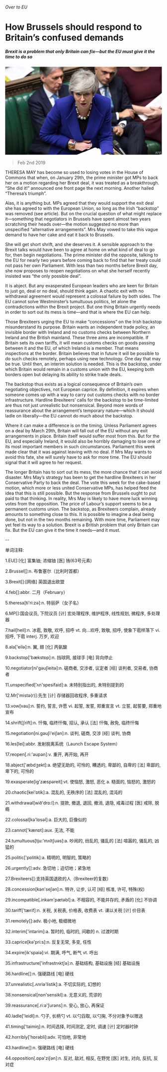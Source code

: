 ###### Over to EU

# How Brussels should respond to Britain’s confused demands 

##### Brexit is a problem that only Britain can fix—but the EU must give it the time to do so 

![image](images/20190202_ldp501.jpg) 

> Feb 2nd 2019 

THERESA MAY has become so used to losing votes in the House of Commons that when, on January 29th, the prime minister got MPs to back her on a motion regarding her Brexit deal, it was treated as a breakthrough. “She did it!” announced one front page the next morning. Another hailed “Theresa’s triumph”. 

Alas, it is anything but. MPs agreed that they would support the exit deal she has agreed to with the European Union, so long as the Irish “backstop” was removed (see article). But on the crucial question of what might replace it—something that negotiators in Brussels have spent almost two years scratching their heads over—the motion suggested no more than unspecified “alternative arrangements”. Mrs May vowed to take this vague demand to have her cake and eat it back to Brussels. 

She will get short shrift, and she deserves it. A sensible approach to the Brexit talks would have been to agree at home on what kind of deal to go for, then begin negotiations. The prime minister did the opposite, talking to the EU for nearly two years before coming back to find that her treaty could not pass her own Parliament. With less than two months before Brexit day, she now proposes to reopen negotiations on what she herself recently insisted was “the only possible deal”. 

It is abject. But any exasperated European leaders who are keen for Britain to just go, deal or no deal, should think again. A chaotic exit with no withdrawal agreement would represent a colossal failure by both sides. The EU cannot solve Westminster’s tumultuous politics, let alone the contradictions within the Brexit project. But one thing Britain urgently needs in order to sort out its mess is time—and that is where the EU can help. 

Those Brexiteers urging the EU to make “concessions” on the Irish backstop misunderstand its purpose. Britain wants an independent trade policy, an invisible border with Ireland and no customs checks between Northern Ireland and the British mainland. These three aims are incompatible. If Britain sets its own tariffs, it will mean customs checks on goods passing between it and the EU, of which Ireland is a member. That means inspections at the border. Britain believes that in future it will be possible to do such checks remotely, perhaps using new technology. One day that may be true. Until then, an interim solution is needed. This is the backstop, under which Britain would remain in a customs union with the EU, keeping both borders open but delaying its ability to strike trade deals. 

The backstop thus exists as a logical consequence of Britain’s own negotiating objectives, not European caprice. By definition, it expires when someone comes up with a way to carry out customs checks with no border infrastructure. Hardline Brexiteers’ calls for the backstop to be time-limited are thus not just unrealistic but nonsensical. Beyond more words of reassurance about the arrangement’s temporary nature—which it should ladle on liberally—the EU cannot do much about the backstop. 

Where it can make a difference is on the timing. Unless Parliament agrees on a deal by March 29th, Britain will fall out of the EU without any exit arrangements in place. Britain itself would suffer most from this. But for the EU, and especially Ireland, it would also be horribly damaging to lose one of its most important members in such circumstances. Parliament this week made clear that it was against leaving with no deal. If Mrs May wants to avoid this fate, she will surely have to ask for more time. The EU should signal that it will agree to her request. 

The longer Britain has to sort out its mess, the more chance that it can avoid disaster. Mrs May’s strategy has been to get the hardline Brexiteers in her Conservative Party to back the deal. The vote this week for the cake-based motion, which more or less united Conservative MPs, has helped feed the idea that this is still possible. But the response from Brussels ought to put paid to that thinking. In reality, Mrs May is likely to have more luck winning votes from the opposition. The price of Labour’s support seems to be a permanent customs union. The backstop, as Brexiteers complain, already amounts to something close to this. It is possible to imagine a deal being done, but not in the two months remaining. With more time, Parliament may yet feel its way to a solution. Brexit is a British problem that only Britain can fix. But the EU can give it the time it needs—and it must. 

-- 

 单词注释:

1.EU[]:[化] 富集铀; 浓缩铀 [医] 铕(63号元素) 

2.Brussel[]:n. 布鲁塞尔（比利时首都） 

3.Brexit[]:[网络] 英国退出欧盟 

4.feb[]:abbr. 二月（February） 

5.theresa[ti'ri:zә]:n. 特丽萨（女子名） 

6.MP[]:国会议员, 下院议员 [计] 宏处理程序, 维护程序, 线性规划, 微程序, 多处理器 

7.hail[heil]:n. 冰雹, 致敬, 欢呼, 招呼 vt. 向...欢呼, 致敬, 招呼, 使象下雹样落下 vi. 招呼, 下雹 interj. 万岁, 欢迎 

8.ala['eilә]:n. 翼, 翅 [化] 丙氨酸 

9.backstop['bækstɒp]:n. 挡球网, 接球手 [电] 背向停止 

10.negotiator[ni'gәuʃieitә]:n. 磋商者, 交涉者, 议定者 [经] 谈判者, 交易者, 协商者 

11.unspecified['ʌn'spesifaid]:a. 未特别指出的, 未特别提到的 

12.Mr['mistә(r)]:先生 [计] 存储器回收程序, 多重请求 

13.vow[vau]:n. 誓约, 誓言, 许愿 vi. 起誓, 发誓, 郑重宣言 vt. 立誓, 起誓要, 郑重地宣布 

14.shrift[ʃrift]:n. 忏悔, 临终忏悔, 招认, 承认 [法] 忏悔, 赦免, 临终忏悔 

15.negotiation[ni.gәuʃi'eiʃәn]:n. 谈判, 磋商, 交涉 [经] 谈判, 协商 

16.les[lei]:abbr. 发射脱离系统（Launch Escape System） 

17.reopen[.ri:'әupәn]:v. 重开, 再开始, 再开 

18.abject['æbdʒekt]:a. 绝望无助的, 可怜的, 糟透的, 卑鄙的, 自卑的 [法] 卑鄙的, 卑下的, 可怜的 

19.exasperate[ig'zæspәreit]:vt. 使恼怒, 激怒, 恶化 a. 糙面的, 恼怒的, 激怒的 

20.chaotic[kei'ɒtik]:a. 混乱的, 无秩序的 [法] 混乱的, 混沌的 

21.withdrawal[wið'drɒ:l]:n. 提款, 撤退, 退回, 撤消, 退隐, 戒毒过程 [医] 戒除, 脱瘾 

22.colossal[kә'lɒsәl]:a. 巨大的, 巨像似的 

23.cannot['kænɒt]:aux. 无法, 不能 

24.tumultuous[tju:'mʌltʃuәs]:a. 吵闹的, 纷乱的, 骚乱的 [法] 喧嚣的, 骚乱的, 凶猛的 

25.politic['pɒlitik]:a. 精明的, 明智的, 策略的 

26.urgently[]:adv. 急切地；迫切地；紧急地 

27.Brexiteers[]:支持英国退欧的人（Brexiteer的复数） 

28.concession[kәn'seʃәn]:n. 特许, 让步, 认可 [经] 核准, 许可, 特殊(权) 

29.incompatible[.inkәm'pætәbl]:a. 不相容的, 不能并存的, 矛盾的 [化] 不协调 

30.tariff['tærif]:n. 关税, 关税表, 价格表, 收费表 vt. 课以关税 [计] 价目表 

31.remotely[]:adv. 极小地, 极细微地 

32.interim['intәrim]:a. 暂时的, 临时的, 间歇的 n. 过渡时期 

33.caprice[kә'pri:s]:n. 反复无常, 多变, 任性 

34.expire[ik'spaiә]:vi. 期满, 呼气, 断气 vt. 呼出 

35.infrastructure['infrәstrʌktʃә]:n. 基础结构, 基础设施 [经] 基础设施 

36.hardline[]:n. 强硬路线 [电] 硬线 

37.unrealistic[.ʌnriә'listik]:a. 不切实际的, 幻想的 

38.nonsensical[nɒn'sensikl]:a. 无意义的, 荒谬的 

39.reassurance[.ri:ә'ʃurәns]:n. 安心, 放心, 再保证 

40.ladle['leidl]:n. 勺子, 长柄勺 vt. 以勺舀取, 以勺掬, 不分对象予以赠送 

41.timing['taimiŋ]:n. 时间选择, 时间测定, 定时, 调速 [计] 定时器时钟 

42.horribly['hɒrәbli]:adv. 可怕地, 非常地 

43.hardline[]:n. 强硬路线 [电] 硬线 

44.opposition[.ɒpә'ziʃәn]:n. 反对, 敌对, 相反, 在野党 [医] 对生, 对向, 反抗, 反对症 

